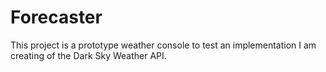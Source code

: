 # Forecaster

This project is a prototype weather console to test an implementation I am creating of the Dark Sky Weather API. 
